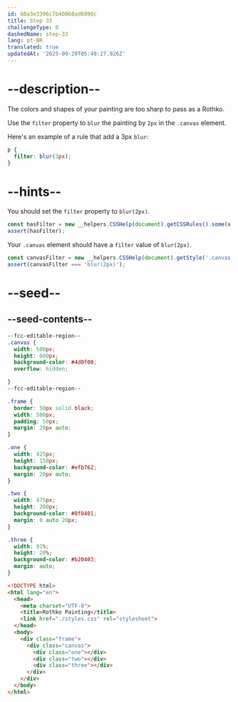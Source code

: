 ```yaml
---
id: 60a3e3396c7b40068ad6998c
title: Step 33
challengeType: 0
dashedName: step-33
lang: pt-BR
translated: true
updatedAt: '2025-09-29T05:49:27.926Z'
---
```


# --description--

The colors and shapes of your painting are too sharp to pass as a Rothko.

Use the `filter` property to `blur` the painting by `2px` in the `.canvas` element.

Here's an example of a rule that add a 3px `blur`:

```css
p {
  filter: blur(3px);
}
```

# --hints--

You should set the `filter` property to `blur(2px)`.

```js
const hasFilter = new __helpers.CSSHelp(document).getCSSRules().some(x => x.style.filter === 'blur(2px)');
assert(hasFilter);
```

Your `.canvas` element should have a `filter` value of `blur(2px)`.

```js
const canvasFilter = new __helpers.CSSHelp(document).getStyle('.canvas')?.getPropertyValue('filter');
assert(canvasFilter === 'blur(2px)');
```

# --seed--

## --seed-contents--

```css
--fcc-editable-region--
.canvas {
  width: 500px;
  height: 600px;
  background-color: #4d0f00;
  overflow: hidden;

}
--fcc-editable-region--

.frame {
  border: 50px solid black;
  width: 500px;
  padding: 50px;
  margin: 20px auto;
}

.one {
  width: 425px;
  height: 150px;
  background-color: #efb762;
  margin: 20px auto;
}

.two {
  width: 475px;
  height: 200px;
  background-color: #8f0401;
  margin: 0 auto 20px;
}

.three {
  width: 91%;
  height: 28%;
  background-color: #b20403;
  margin: auto;
}
```

```html
<!DOCTYPE html>
<html lang="en">
  <head>
    <meta charset="UTF-8">
    <title>Rothko Painting</title>
    <link href="./styles.css" rel="stylesheet">
  </head>
  <body>
    <div class="frame">
      <div class="canvas">
        <div class="one"></div>
        <div class="two"></div>
        <div class="three"></div>
      </div>
    </div>
  </body>
</html>
```
